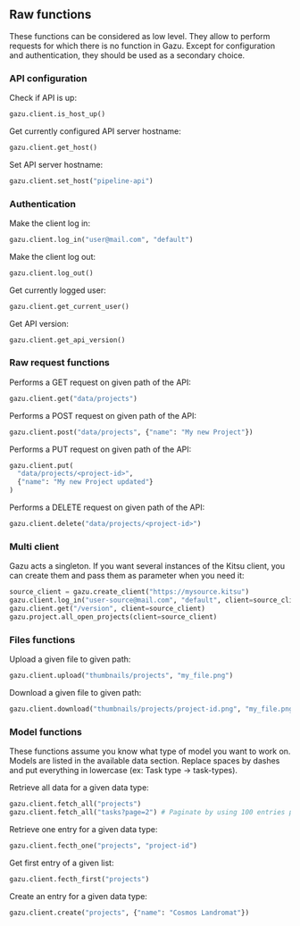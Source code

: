 ## Raw functions

These functions can be considered as low level. They allow to perform requests
for which there is no function in Gazu. Except for configuration and
authentication, they should be used as a secondary choice.


### API configuration

Check if API is up:

```python
gazu.client.is_host_up()
```

Get currently configured API server hostname:

```python
gazu.client.get_host()
```

Set API server hostname:

```python
gazu.client.set_host("pipeline-api")
```


### Authentication

Make the client log in:

```python
gazu.client.log_in("user@mail.com", "default")
```

Make the client log out:

```python
gazu.client.log_out()
```

Get currently logged user:

```python
gazu.client.get_current_user()
```

Get API version:

```python
gazu.client.get_api_version()
```

### Raw request functions

Performs a GET request on given path of the API:

```python
gazu.client.get("data/projects")
```

Performs a POST request on given path of the API:

```python
gazu.client.post("data/projects", {"name": "My new Project"})
```

Performs a PUT request on given path of the API:

```python
gazu.client.put(
  "data/projects/<project-id>", 
  {"name": "My new Project updated"}
)
```

Performs a DELETE request on given path of the API:

```python
gazu.client.delete("data/projects/<project-id>")
```

### Multi client

Gazu acts a singleton. If you want several instances of the Kitsu client, 
you can create them and pass them as parameter when you need it:

```python
source_client = gazu.create_client("https://mysource.kitsu")
gazu.client.log_in("user-source@mail.com", "default", client=source_client)
gazu.client.get("/version", client=source_client)
gazu.project.all_open_projects(client=source_client)
```

### Files functions

Upload a given file to given path:

```python
gazu.client.upload("thumbnails/projects", "my_file.png")
````

Download a given file to given path:

```python
gazu.client.download("thumbnails/projects/project-id.png", "my_file.png")
````

### Model functions

These functions assume you know what type of model you want to work on. Models
are listed in the available data section. Replace spaces by dashes and put
everything in lowercase (ex: Task type -> task-types). 

Retrieve all data for a given data type:

```python
gazu.client.fetch_all("projects")
gazu.client.fetch_all("tasks?page=2") # Paginate by using 100 entries per page.
```

Retrieve one entry for a given data type:

```python
gazu.client.fecth_one("projects", "project-id")
```

Get first entry of a given list:

```python
gazu.client.fecth_first("projects")
```

Create an entry for a given data type:

```python
gazu.client.create("projects", {"name": "Cosmos Landromat"})
```
